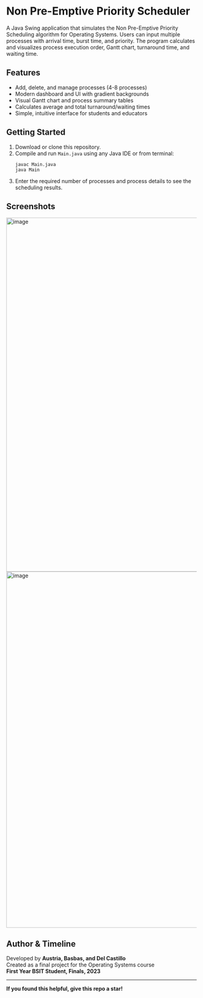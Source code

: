 # Non Pre-Emptive Priority Scheduler

A Java Swing application that simulates the Non Pre-Emptive Priority Scheduling algorithm for Operating Systems. Users can input multiple processes with arrival time, burst time, and priority. The program calculates and visualizes process execution order, Gantt chart, turnaround time, and waiting time.

## Features
- Add, delete, and manage processes (4-8 processes)
- Modern dashboard and UI with gradient backgrounds
- Visual Gantt chart and process summary tables
- Calculates average and total turnaround/waiting times
- Simple, intuitive interface for students and educators

## Getting Started

1. Download or clone this repository.
2. Compile and run `Main.java` using any Java IDE or from terminal:
    ```
    javac Main.java
    java Main
    ```
3. Enter the required number of processes and process details to see the scheduling results.

## Screenshots
<img width="765" height="934" alt="image" src="https://github.com/user-attachments/assets/846daa66-2c7f-4656-a2c6-5ac386763d1c" />
<img width="768" height="940" alt="image" src="https://github.com/user-attachments/assets/4a95d204-d0f8-4eef-9efe-bc867729d1cd" />


## Author & Timeline

Developed by **Austria, Basbas, and Del Castillo**  
Created as a final project for the Operating Systems course  
**First Year BSIT Student, Finals, 2023**

---

**If you found this helpful, give this repo a star!**
